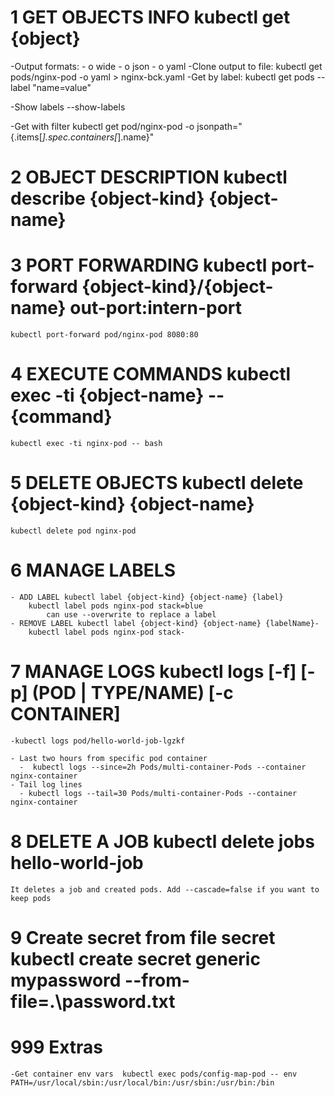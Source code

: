 
# 1 GET OBJECTS INFO kubectl get {object}

-Output formats:
    - o wide
    - o json
    - o yaml
-Clone output to file:
    kubectl get pods/nginx-pod -o yaml > nginx-bck.yaml
-Get by label:
 kubectl get pods --label "name=value"

-Show labels --show-labels

-Get with filter
kubectl get pod/nginx-pod -o jsonpath="{.items[*].spec.containers[*].name}"

# 2 OBJECT DESCRIPTION kubectl describe {object-kind} {object-name}

# 3 PORT FORWARDING kubectl port-forward {object-kind}/{object-name} out-port:intern-port

    kubectl port-forward pod/nginx-pod 8080:80

# 4 EXECUTE COMMANDS kubectl exec -ti {object-name} -- {command}

    kubectl exec -ti nginx-pod -- bash

# 5 DELETE OBJECTS kubectl delete {object-kind} {object-name}

    kubectl delete pod nginx-pod

# 6 MANAGE LABELS  

    - ADD LABEL kubectl label {object-kind} {object-name} {label}
        kubectl label pods nginx-pod stack=blue 
            can use --overwrite to replace a label
    - REMOVE LABEL kubectl label {object-kind} {object-name} {labelName}-
        kubectl label pods nginx-pod stack-

# 7 MANAGE LOGS kubectl logs [-f] [-p] (POD | TYPE/NAME) [-c CONTAINER]

    -kubectl logs pod/hello-world-job-lgzkf
     
    - Last two hours from specific pod container
      -  kubectl logs --since=2h Pods/multi-container-Pods --container nginx-container
    - Tail log lines
      - kubectl logs --tail=30 Pods/multi-container-Pods --container nginx-container

# 8 DELETE A JOB kubectl delete jobs hello-world-job 

    It deletes a job and created pods. Add --cascade=false if you want to keep pods

# 9 Create secret from file secret kubectl create secret generic mypassword --from-file=.\password.txt

# 999 Extras

    -Get container env vars  kubectl exec pods/config-map-pod -- env PATH=/usr/local/sbin:/usr/local/bin:/usr/sbin:/usr/bin:/bin
